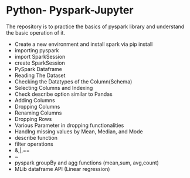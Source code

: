# Python- Pyspark-Jupyter
The repository is to practice the basics of pyspark library and understand the basic operation of it.
- Create a new environment and install spark via pip install
- importing pyspark
- import SparkSession
- create SparkSession
- PySpark Dataframe
- Reading The Dataset
- Checking the Datatypes of the Column(Schema)
- Selecting Columns and Indexing
- Check describe option similar to Pandas
- Adding Columns
- Dropping Columns
- Renaming Columns
- Dropping Rows
- Various Parameter in dropping functionalities
- Handlng missing values by Mean, Median, and Mode
- describe function
- filter operations
- &,|,==
- ~
- pyspark groupBy and agg functions (mean,sum, avg,count)
- MLib dataframe API (Linear regression)



